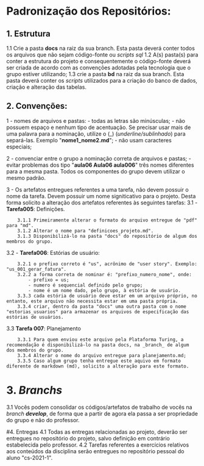 # Padronização dos Repositórios:

## 1. Estrutura
1.1 Crie a pasta **docs** na raiz da sua branch. Esta pasta deverá conter todos os arquivos que não sejam código-fonte ou _scripts sql_
1.2 A(s) pasta(s) para conter a estrutura do projeto e consequentemente o código-fonte deverá ser criada de acordo com as convenções adotadas pela tecnologia que o grupo estiver utilizando;
1.3 crie a pasta **bd** na raiz da sua branch. Esta pasta deverá conter os _scripts_ utilizados para a criação do banco de dados, criação e alteração das tabelas.

## 2. Convenções:

1 - nomes de arquivos e pastas:
	- todas as letras são minúsculas;
	- não possuem espaço e nenhum tipo de acentuação. Se precisar usar mais de uma palavra para a nominação, utilize o (_) (_underline/sublinhado_) para separá-las. Exemplo "**nome1_nome2.md**";
	- não usam caracteres especiais;

2 - convenciar entre o grupo a nominação correta de arquivos e pastas;
	- evitar problemas dos tipo "**aula06 Aula06 aula006**" três nomes diferentes para a mesma pasta. Todos os componentes do grupo devem utilizar o mesmo padrão.

3 - Os artefatos entregues referentes a uma tarefa, não devem possuir o nome da tarefa. Devem possuir um nome signiticativo para o projeto. Desta forma solicito a alteração dos artefatos referentes às seguintes tarefas:
3.1 - **Tarefa005**: Definições.

		3.1.1 Primeiramente alterar o formato do arquivo entregue de "pdf" para "md".
		3.1.2 Alterar o nome para "definicoes_projeto.md".
		3.1.3 Disponibilizá-lo na pasta "docs" do repositório de algum dos membros do grupo.

3.2 - **Tarefa006**: Estórias de usuário:

		3.2.1 o prefixo correto é "us", acrônimo de "user story". Exemplo: "us_001_gerar_fatura".
		3.2.2 a forma correta de nominar é: "prefixo_numero_nome", onde:
			- prefixo = us;
			- numero é sequencial definido pelo grupo;
			- nome é um nome dado, pelo grupo, à estória de usuário.
		3.3.3 cada estória de usuário deve estar em um arquivo próprio, no entanto, este arquivo não necessita estar em uma pasta própria.
		3.3.4 criar, dentro da pasta "docs" uma outra pasta com o nome "estorias_usuarios" para armazenar os arquivos de especificação das estórias de usuários.

3.3 **Tarefa 007**: Planejamento

		3.3.1 Para quem enviou este arquivo pela Plataforma Turing, a recomendação é disponibilizá-lo na pasta docs, na _branch_ de algum dos membros do grupo.
		3.3.4 Alterar o nome do arquivo entregue para planejamento.md;
		3.3.5 Caso algum grupo tenha entregue este aquivo em formato diferente de markdown (md), solicito a alteração para este formato.

# 3. _Branchs_
3.1 Vocês podem consolidar os códigos/artefatos de trabalho de vocês na _branch_ **_develop_**, de forma que a partir de agora ela passa a ser propriedade do grupo e não do professor.

#4. Entregas
4.1 Todas as entregas relacionadas ao projeto, deverão ser entregues no repositório do projeto, salvo definição em contrário estabelecida pelo professor.
4.2 Tarefas referentes a exercícios relativos aos conteúdos da disciplina serão entregues no repositório pessoal do aluno "cs-2021-1".
